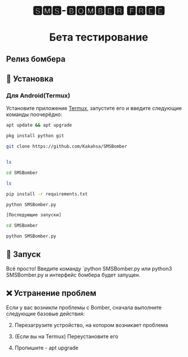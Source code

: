 

<h1 align="center"> 🆂🅼🆂-🅱🅾🅼🅱🅴🆁 🅵🆁🅴🅴 </h1>
<h1 align="center">Бета тестирование</h1>

## Релиз бомбера


## 🚀 Установка

 <h3>Для Android(Termux)</h3>

Установите приложение [Termux](https://play.google.com/store/apps/details?id=com.termux), запустите его и введите следующие команды поочерёдно:
   ```sh
 apt update && apt upgrade

 pkg install python git

 git clone https://github.com/Kakahsa/SMSBomber
 

 ls

 cd SMSBomber

 ls

 pip install -r requirements.txt

 python SMSBomber.py

[Последующие запуски]

 cd SMSBomber

 python SMSBomber.py


 ```  

## 🚩 Запуск

Всё просто! Введите команду `python SMSBomber.py или python3 SMSBomber.py и интерфейс бомбера будет запущен. 

## ❌ Устранение проблем
Если у вас возникли проблемы с Bomber, сначала выполните следующие базовые действия:

2. Перезагрузите устройство, на котором возникает проблема

3. (Если вы на Termux) Переустановите его

4. Пропишите - apt upgrade





